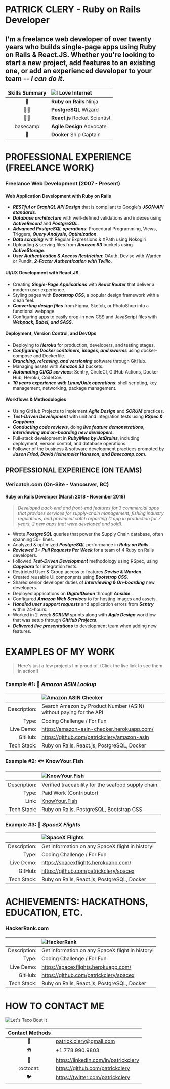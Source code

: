 PATRICK CLERY - Ruby on Rails Developer
=======================================
I'm a freelance web developer of over twenty years who builds
single-page apps using **Ruby on Rails & React.JS**. Whether you're
looking to start a new project, add features to an existing one, or add
an experienced developer to your team -- *I can do it*.
------------------------------------------------------------------------

|     Skills Summary     | ![I Love Internet](https://raw.githubusercontent.com/patrickclery/patrickclery.github.io/source/src/images/bitmoji/i-love-internet.png) |
|:----------------------:|:--------------------------------------------|
| :martial_arts_uniform: | **Ruby on Rails** Ninja                     |
|   :man_technologist:   | **PostgreSQL** Wizard                       |
|    :man_astronaut:     | **React.js** Rocket Scientist               |
|       :basecamp:       | **Agile Design** Advocate                   |
|        :whale2:        | **Docker** Ship Captain                     |

<div style="page-break-after: always"></div>



# PROFESSIONAL EXPERIENCE (FREELANCE WORK)

### Freelance Web Development (2007 - Present)

#### Web Application Development with Ruby on Rails

- ***RESTful or GraphQL API Design*** that is compliant to Google's
  ***JSON:API standards***.
- ***Database architecture*** with well-defined validations and indexes
  using ***ActiveRecord*** and ***PostgreSQL***.
- ***Advanced PostgreSQL operations***: Procedural Programming, Views,
  Triggers, ***Query Analysis, Optimization***.
- ***Data scraping*** with Regular Expressions & XPath using Nokogiri.
- Uploading & serving files from ***Amazon S3*** buckets using
  ***ActiveStorage***.
- ***User Authentication & Access Restriction***: OAuth, Devise with
  Warden or Pundit, ***2-Factor Authentication with Twilio***.

#### UI/UX Development with React.JS

- Creating ***Single-Page Applications*** with ***React Router*** that
  deliver a modern user experience.
- Styling pages with ***Bootstrap CSS***, a popular design framework
  with a clean feel.
- ***Converting design files*** from Figma, Sketch, or PhotoShop into a
  functional webpage.
- Configuring apps to easily drop-in new CSS and JavaScript files with
  ***Webpack, Babel, and SASS***.

#### Deployment, Version Control, and DevOps

- Deploying to ***Heroku*** for production, developers, and testing
  stages.
- ***Configuring Docker containers, images, and swarms*** using
  docker-compose and Dockerfile.
- ***Branching, releasing, and versioning*** software through GitHub.
- Managing assets with ***Amazon S3*** buckets.
- ***Automating CI/CD services***: Sentry, CircleCI, GitHub Actions,
  Docker Hub, Heroku, CodeCov.
- ***10 years experience with Linux/Unix operations***: shell scripting,
  key management, networking, package management.

#### Workflows & Methodologies

- Using GitHub Projects to implement ***Agile Design*** and ***SCRUM***
  practices.
- ***Test-Driven Development*** with unit and integration tests using
  ***RSpec & Capybara***.
- ***Conducting code reviews***, doing ***live feature
  demonstrations***, ***interviewing and on-boarding new developers***.
- Full-stack development in ***RubyMine by JetBrains***, including
  deployment, version control, and database operations.
- Follower of the business & software development practices promoted by
  ***Jason Fried, David Heinemeier Hansson, and Basecamp.com***.

<div style="page-break-after: always"></div>



## PROFESSIONAL EXPERIENCE (ON TEAMS)

### Vericatch.com (On-Site - Vancouver, BC)

#### Ruby on Rails Developer (March 2018 - November 2018)

>*Developed back-end and front-end features for 3 commercial apps that
>provides services for supply-chain management, fishing industry
>regulations, and provincial catch reporting (1 app in production for 7
>years, 2 new apps that were developed and sold).*

- Wrote ***PostgreSQL*** queries that power the Supply Chain database,
  often spanning 50+ lines.
- Analyzed & optimized ***PostgreSQL*** performance in ***Ruby on
  Rails***.
- ***Reviewed 3+ Pull Requests Per Week*** for a team of 4 Ruby on Rails
  developers.
- Followed ***Test-Driven Development*** methodology using RSpec, using
  ***Capybara*** for integration tests.
- Restricted User & Group access to features ***Devise & Warden***.
- Created reusable UI components using ***Bootstrap CSS***.
- Shared senior developer duties of ***Interviewing & On-boarding*** new
  developers.
- Deployed applications on ***DigitalOcean*** through ***Ansible***.
- Configured ***Amazon Web Services*** to for hosting images and assets.
- ***Handled user support requests*** and application errors from
  ***Sentry*** within 24-hours.
- Worked in 2-week ***SCRUM*** sprints along with ***Agile Design***
  workflow that was setup through ***GitHub Projects***.
- ***Delivered live presentations*** to development team when adding new
  features.

<div style="page-break-after: always"></div>



# EXAMPLES OF MY WORK

> Here's just a few projects I'm proud of.
> (Click the live link to see them in action!)

### Example #1: :shopping_cart: *Amazon ASIN Lookup*

| | ![Amazon ASIN Checker](https://raw.githubusercontent.com/patrickclery/patrickclery.github.io/source/src/images/portfolio/amazon-asin-checker-400.jpeg) |
|-------------:|:-------------------------------------------------------------------------|
| Description: | Search Amazon by Product Number (ASIN) without paying for the API        |
|        Type: | Coding Challenge / For Fun                                               |
|   Live Demo: | https://amazon-asin-checker.herokuapp.com/                               |
|      GitHub: | https://github.com/patrickclery/amazon-asin                              |
|  Tech Stack: | Ruby on Rails, React.js, PostgreSQL, Docker                              |

<div style="page-break-after: always"></div>



### Example #2: :fish: KnowYour.Fish

| | ![KnowYour.Fish](https://raw.githubusercontent.com/patrickclery/patrickclery.github.io/source/src/images/portfolio/knowyourfish-400.jpeg) |
|-------------:|:------------------------------------------------------------|
| Description: | Verified traceability for the seafood supply chain.         |
|        Type: | Paid Work (Contributor)                                     |
|        Link: | [KnowYour.Fish](https://knowyour.fish/)                     |
|  Tech Stack: | Ruby on Rails, PostgreSQL, Bootstrap CSS                    |

<div style="page-break-after: always"></div>



### Example #3: :rocket: *SpaceX Flights*

| | ![SpaceX Flights](https://raw.githubusercontent.com/patrickclery/patrickclery.github.io/source/src/images/portfolio/spacex-400.jpeg) |
|-------------:|:-------------------------------------------------------|
| Description: | Get information on any SpaceX flight in history!       |
|        Type: | Coding Challenge / For Fun                             |
|   Live Demo: | https://spacexflights.herokuapp.com/                   |
|      GitHub: | https://github.com/patrickclery/spacex                 |
|  Tech Stack: | Ruby on Rails, React.js, PostgreSQL, Docker            |

<div style="page-break-after: always"></div>



ACHIEVEMENTS: HACKATHONS, EDUCATION, ETC.
=========================================

###  HackerRank.com

| | ![HackerRank](https://raw.githubusercontent.com/patrickclery/patrickclery.github.io/source/src/images/achievements/hackerrank.jpg) |
|-------------:|:-------------------------------------------------------|
| Description: | Get information on any SpaceX flight in history!       |
|        Type: | Coding Challenge / For Fun                             |
|   Live Demo: | https://spacexflights.herokuapp.com/                   |
|      GitHub: | https://github.com/patrickclery/spacex                 |
|  Tech Stack: | Ruby on Rails, React.js, PostgreSQL, Docker            |



# HOW TO CONTACT ME

![Let's Taco Bout It](https://raw.githubusercontent.com/patrickclery/patrickclery.github.io/source/src/images/bitmoji/lets-taco-bout-it.png)

|    Contact Methods    |                                      |
|:---------------------:|:-------------------------------------|
|        :email:        | patrick.clery@gmail.com              |
|        :phone:        | +1.778.990.9803                      |
| :busts_in_silhouette: | https://linkedin.com/in/patrickclery |
|       :octocat:       | https://github.com/patrickclery      |
|        :bird:         | https://twitter.com/patrickclery     |

